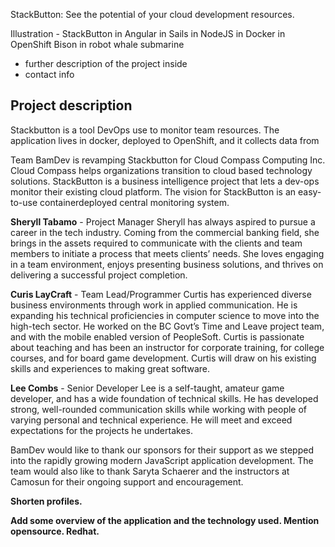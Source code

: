 StackButton: See the potential of your cloud development resources.

Illustration - StackButton in Angular in Sails in NodeJS in Docker in OpenShift
Bison in robot whale submarine

- further description of the project inside
- contact info

## Project description

Stackbutton is a tool DevOps use to monitor team resources. The application lives in docker, deployed to OpenShift, and it collects data from 

Team BamDev is revamping Stackbutton for Cloud Compass Computing Inc. Cloud Compass helps organizations transition to cloud based technology solutions. StackButton is a business intelligence project that lets a dev-ops monitor their existing cloud platform. The vision for StackButton is an easy-to-use containerdeployed central monitoring system.

**Sheryll Tabamo** - Project Manager
Sheryll has always aspired to pursue a career in the tech industry. Coming from the commercial banking field, she brings in the assets required to communicate with the clients and team members to initiate a process that meets clients’ needs. She loves engaging in a team environment, enjoys presenting business solutions, and thrives on delivering a successful project completion. 
 
**Curis LayCraft** - Team Lead/Programmer 
Curtis has experienced diverse business environments through work in applied communication. He is expanding his technical proficiencies in computer science to move into the high-tech sector. He worked on the BC Govt’s Time and Leave project team, and with the mobile enabled version of PeopleSoft. Curtis is passionate about teaching and has been an instructor for corporate training, for college courses, and for board game development. Curtis will draw on his existing skills and experiences to making great software.
 
**Lee Combs** - Senior Developer
Lee is a self-taught, amateur game developer, and has a wide foundation of technical skills. He has developed strong, well-rounded communication skills while working with people of varying personal and technical experience. He will meet and exceed expectations for the projects he undertakes.
 
BamDev would like to thank our sponsors for their support as we stepped into the rapidly growing modern JavaScript application development. The team would also like to thank Saryta Schaerer and the instructors at Camosun for their ongoing support and encouragement.

**Shorten profiles.**

**Add some overview of the application and the technology used. Mention opensource. Redhat.**